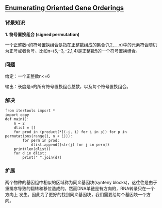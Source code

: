 ## [Enumerating Oriented Gene Orderings](https://rosalind.info/problems/sign/)

### 背景知识

**1. 符号置换组合 (signed permutation)**

一个正整数n的符号置换组合是指在正整数组成的集合{1,2,...,n}中的元素符合随机为正号或者负号。比如π=(5,−3,−2,1,4)是正整数5的一个符号置换组合。

### 问题

给定：一个正整数n<=6

输出：长度是n的所有符号置换组合总数，以及每个符号置换组合。

### 解决

    from itertools import *
    import copy
    def main():
        n = 2
        dlist = []
        for prod in (product(*[(-i, i) for i in p]) for p in permutations(range(1, n + 1))):
            for perm in prod:
                dlist.append([str(j) for j in perm])
        print(len(dlist))
        for d in dlist:
            print(" ".join(d))

### 扩展

两个物种的基因组中相似的区域称为同义基因块(synteny blocks)，这往往是由于重排序导致的翻转和移位造成的。然而DNA单链是有方向的，RNA转录只在一个方向上
发生。因此为了更好的找到同义基因块，我们需要给每个基因块一个方向。